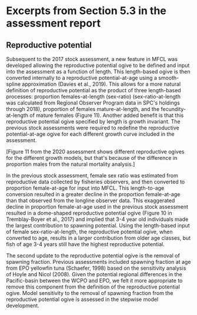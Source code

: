 # Excerpts from Section 5.3 in the assessment report

## Reproductive potential

Subsequent to the 2017 stock assessment, a new feature in MFCL was developed
allowing the reproductive potential ogive to be defined and input into the
assessment as a function of length. This length-based ogive is then converted
internally to a reproductive potential-at-age using a smooth-spline
approximation (Davies et al., 2019). This allows for a more natural definition
of reproductive potential as the product of three length-based processes:
proportion females-at-length (sex-ratio) (sex-ratio-at-length was calculated
from Regional Observer Program data in SPC's holdings through 2018), proportion
of females mature-at-length, and the fecundity-at-length of mature females
(Figure 11). Another added benefit is that this reproductive potential ogive
specified by length is growth invariant. The previous stock assessments were
required to redefine the reproductive potential-at-age ogive for each different
growth curve included in the assessment.

[Figure 11 from the 2020 assessment shows different reproductive ogives for the
different growth models, but that's because of the difference in proportion
males from the natural mortality analysis.]

In the previous stock assessment, female sex ratio was estimated from
reproductive data collected by fisheries observers, and then converted to
proportion female-at-age for input into MFCL. This length-to-age conversion
resulted in a greater decline in the proportion female-at-age than that observed
from the longline observer data. This exaggerated decline in proportion
female-at-age used in the previous stock assessment resulted in a dome-shaped
reproductive potential ogive (Figure 10 in Tremblay-Boyer et al., 2017) and
implied that 3-4 year old individuals made the largest contribution to spawning
potential. Using the length-based input of female sex-ratio-at-length, the
reproductive potential ogive, when converted to age, results in a larger
contribution from older age classes, but fish of age 3-4 years still have the
highest reproductive potential.

The second update to the reproductive potential ogive is the removal of spawning
fraction. Previous assessments included spawning fraction at age from EPO
yellowfin tuna (Schaefer, 1998) based on the sensitivity analysis of Hoyle and
Nicol (2008). Given the potential regional differences in the Pacific-basin
between the WCPO and EPO, we felt it more appropriate to remove this component
from the definition of the reproductive potential ogive. Model sensitivity to
the removal of spawning fraction from the reproductive potential ogive is
assessed in the stepwise model development.
